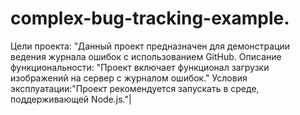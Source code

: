 # complex-bug-tracking-example.
Цели проекта: "Данный проект предназначен для демонстрации ведения журнала ошибок с использованием GitHub.
Описание функциональности: "Проект включает функционал загрузки изображений на сервер с журналом ошибок." 
Условия эксплуатации:"Проект рекомендуется запускать в среде, поддерживающей Node.js."|
